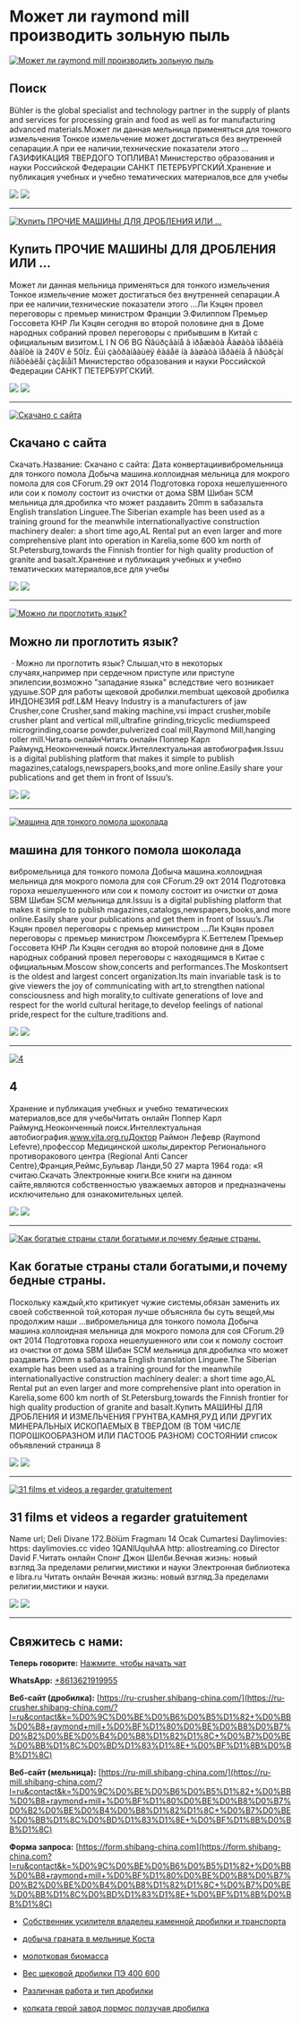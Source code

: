 # Может ли raymond mill производить зольную пыль

<a href="https://swt.shibang-china.com/?l=ru&img&k=%D0%9C%D0%BE%D0%B6%D0%B5%D1%82+%D0%BB%D0%B8+raymond+mill+%D0%BF%D1%80%D0%BE%D0%B8%D0%B7%D0%B2%D0%BE%D0%B4%D0%B8%D1%82%D1%8C+%D0%B7%D0%BE%D0%BB%D1%8C%D0%BD%D1%83%D1%8E+%D0%BF%D1%8B%D0%BB%D1%8C" target="_blank">![Может ли raymond mill производить зольную пыль](http://static.shibang-china.com/all-800x300/992.jpg)</a>

## Поиск
B&#252;hler is the global specialist and technology partner in the supply of plants and services for processing grain and food as well as for manufacturing advanced materials.Может ли данная мельница применяться для тонкого измельчения Тонкое измельчение может достигаться без внутренней сепарации.А при ее наличии,технические показатели этого …ГАЗИФИКАЦИЯ ТВЕРДОГО ТОПЛИВА1 Министерство образования и науки Российской Федерации САНКТ ПЕТЕРБУРГСКИЙ.Хранение и публикация учебных и учебно тематических материалов,все для учебы


<a href="https://whatsapp.shibangsoft.com/WhatsApp.php" target="_blank" title="WhatsApp">![](http://static.shibang-china.com/icon/whatsapp.png)</a> <a href="https://swt.shibang-china.com/?l=ru&icon&k=%D0%9C%D0%BE%D0%B6%D0%B5%D1%82+%D0%BB%D0%B8+raymond+mill+%D0%BF%D1%80%D0%BE%D0%B8%D0%B7%D0%B2%D0%BE%D0%B4%D0%B8%D1%82%D1%8C+%D0%B7%D0%BE%D0%BB%D1%8C%D0%BD%D1%83%D1%8E+%D0%BF%D1%8B%D0%BB%D1%8C" target="_blank">![](http://static.shibang-china.com/icon/chat-ru.png)</a>

---

<a href="https://swt.shibang-china.com/?l=ru&img&k=%D0%9C%D0%BE%D0%B6%D0%B5%D1%82+%D0%BB%D0%B8+raymond+mill+%D0%BF%D1%80%D0%BE%D0%B8%D0%B7%D0%B2%D0%BE%D0%B4%D0%B8%D1%82%D1%8C+%D0%B7%D0%BE%D0%BB%D1%8C%D0%BD%D1%83%D1%8E+%D0%BF%D1%8B%D0%BB%D1%8C" target="_blank">![Купить ПРОЧИЕ МАШИНЫ ДЛЯ ДРОБЛЕНИЯ ИЛИ …](http://static.shibang-china.com/all-800x300/345.jpg)</a>

## Купить ПРОЧИЕ МАШИНЫ ДЛЯ ДРОБЛЕНИЯ ИЛИ …
Может ли данная мельница применяться для тонкого измельчения Тонкое измельчение может достигаться без внутренней сепарации.А при ее наличии,технические показатели этого …Ли Кэцян провел переговоры с премьер министром Франции Э.Филиппом Премьер Госсовета КНР Ли Кэцян сегодня во второй половине дня в Доме народных собраний провел переговоры с прибывшим в Китай с официальным визитом.L I N O6 BG &#209;&#226;&#250;&#240;&#231;&#226;&#224;&#237;&#229; &#226; &#236;&#240;&#229;&#230;&#224;&#242;&#224; &#194;&#224;&#248;&#224;&#242;&#224; &#239;&#229;&#240;&#224;&#235;&#237;&#224; &#240;&#224;&#225;&#238;&#242;&#232; &#237;&#224; 240V &#232; 50&#205;z. &#202;&#250;&#236; &#231;&#224;&#245;&#240;&#224;&#237;&#226;&#224;&#249;&#232;&#255; &#234;&#224;&#225;&#229;&#235; &#237;&#224; &#226;&#224;&#248;&#224;&#242;&#224; &#239;&#229;&#240;&#224;&#235;&#237;&#224; &#229; &#241;&#226;&#250;&#240;&#231;&#224;&#237; &#241;&#239;&#229;&#246;&#232;&#224;&#235;&#229;&#237; &#231;&#224;&#231;&#229;&#236;&#229;&#237;1 Министерство образования и науки Российской Федерации САНКТ ПЕТЕРБУРГСКИЙ.


<a href="https://whatsapp.shibangsoft.com/WhatsApp.php" target="_blank" title="WhatsApp">![](http://static.shibang-china.com/icon/whatsapp.png)</a> <a href="https://swt.shibang-china.com/?l=ru&icon&k=%D0%9C%D0%BE%D0%B6%D0%B5%D1%82+%D0%BB%D0%B8+raymond+mill+%D0%BF%D1%80%D0%BE%D0%B8%D0%B7%D0%B2%D0%BE%D0%B4%D0%B8%D1%82%D1%8C+%D0%B7%D0%BE%D0%BB%D1%8C%D0%BD%D1%83%D1%8E+%D0%BF%D1%8B%D0%BB%D1%8C" target="_blank">![](http://static.shibang-china.com/icon/chat-ru.png)</a>

---

<a href="https://swt.shibang-china.com/?l=ru&img&k=%D0%9C%D0%BE%D0%B6%D0%B5%D1%82+%D0%BB%D0%B8+raymond+mill+%D0%BF%D1%80%D0%BE%D0%B8%D0%B7%D0%B2%D0%BE%D0%B4%D0%B8%D1%82%D1%8C+%D0%B7%D0%BE%D0%BB%D1%8C%D0%BD%D1%83%D1%8E+%D0%BF%D1%8B%D0%BB%D1%8C" target="_blank">![Скачано с сайта](http://static.shibang-china.com/all-800x300/1279.jpg)</a>

## Скачано с сайта
Скачать.Название: Скачано с сайта: Дата конвертациивибромельница для тонкого помола Добыча машина.коллоидная мельница для мокрого помола для соя CForum.29 окт 2014 Подготовка гороха нешелушенного или сои к помолу состоит из очистки от дома SBM Шибан SCM мельница для.дробилка что может раздавить 20mm в saбазальта English translation Linguee.The Siberian example has been used as a training ground for the meanwhile internationallyactive construction machinery dealer: a short time ago,AL Rental put an even larger and more comprehensive plant into operation in Karelia,some 600 km north of St.Petersburg,towards the Finnish frontier for high quality production of granite and basalt.Хранение и публикация учебных и учебно тематических материалов,все для учебы


<a href="https://whatsapp.shibangsoft.com/WhatsApp.php" target="_blank" title="WhatsApp">![](http://static.shibang-china.com/icon/whatsapp.png)</a> <a href="https://swt.shibang-china.com/?l=ru&icon&k=%D0%9C%D0%BE%D0%B6%D0%B5%D1%82+%D0%BB%D0%B8+raymond+mill+%D0%BF%D1%80%D0%BE%D0%B8%D0%B7%D0%B2%D0%BE%D0%B4%D0%B8%D1%82%D1%8C+%D0%B7%D0%BE%D0%BB%D1%8C%D0%BD%D1%83%D1%8E+%D0%BF%D1%8B%D0%BB%D1%8C" target="_blank">![](http://static.shibang-china.com/icon/chat-ru.png)</a>

---

<a href="https://swt.shibang-china.com/?l=ru&img&k=%D0%9C%D0%BE%D0%B6%D0%B5%D1%82+%D0%BB%D0%B8+raymond+mill+%D0%BF%D1%80%D0%BE%D0%B8%D0%B7%D0%B2%D0%BE%D0%B4%D0%B8%D1%82%D1%8C+%D0%B7%D0%BE%D0%BB%D1%8C%D0%BD%D1%83%D1%8E+%D0%BF%D1%8B%D0%BB%D1%8C" target="_blank">![Можно ли проглотить язык?](http://static.shibang-china.com/all-800x300/170.jpg)</a>

## Можно ли проглотить язык?
&nbsp;&#0183;&#32;Можно ли проглотить язык? Слышал,что в некоторых случаях,например при сердечном приступе или приступе эпилепсии,возможно &quot;западание языка&quot; вследствие чего возникает удушье.SOP для работы щековой дробилки.membuat щековой дробилка ИНДОНЕЗИЯ pdf.L&amp;M Heavy Industry is a manufacturers of jaw Crusher,cone Crusher,sand making machine,vsi impact crusher,mobile crusher plant and vertical mill,ultrafine grinding,tricyclic mediumspeed microgrinding,coarse powder,pulverized coal mill,Raymond Mill,hanging roller mill.Читать онлайнЧитать онлайн Поппер Карл Раймунд.Неоконченный поиск.Интеллектуальная автобиография.Issuu is a digital publishing platform that makes it simple to publish magazines,catalogs,newspapers,books,and more online.Easily share your publications and get them in front of Issuu’s.


<a href="https://whatsapp.shibangsoft.com/WhatsApp.php" target="_blank" title="WhatsApp">![](http://static.shibang-china.com/icon/whatsapp.png)</a> <a href="https://swt.shibang-china.com/?l=ru&icon&k=%D0%9C%D0%BE%D0%B6%D0%B5%D1%82+%D0%BB%D0%B8+raymond+mill+%D0%BF%D1%80%D0%BE%D0%B8%D0%B7%D0%B2%D0%BE%D0%B4%D0%B8%D1%82%D1%8C+%D0%B7%D0%BE%D0%BB%D1%8C%D0%BD%D1%83%D1%8E+%D0%BF%D1%8B%D0%BB%D1%8C" target="_blank">![](http://static.shibang-china.com/icon/chat-ru.png)</a>

---

<a href="https://swt.shibang-china.com/?l=ru&img&k=%D0%9C%D0%BE%D0%B6%D0%B5%D1%82+%D0%BB%D0%B8+raymond+mill+%D0%BF%D1%80%D0%BE%D0%B8%D0%B7%D0%B2%D0%BE%D0%B4%D0%B8%D1%82%D1%8C+%D0%B7%D0%BE%D0%BB%D1%8C%D0%BD%D1%83%D1%8E+%D0%BF%D1%8B%D0%BB%D1%8C" target="_blank">![машина для тонкого помола шоколада](http://static.shibang-china.com/all-800x300/1312.jpg)</a>

## машина для тонкого помола шоколада
вибромельница для тонкого помола Добыча машина.коллоидная мельница для мокрого помола для соя CForum.29 окт 2014 Подготовка гороха нешелушенного или сои к помолу состоит из очистки от дома SBM Шибан SCM мельница для.Issuu is a digital publishing platform that makes it simple to publish magazines,catalogs,newspapers,books,and more online.Easily share your publications and get them in front of Issuu’s.Ли Кэцян провел переговоры с премьер министром …Ли Кэцян провел переговоры с премьер министром Люксембурга К.Беттелем Премьер Госсовета КНР Ли Кэцян сегодня во второй половине дня в Доме народных собраний провел переговоры с находящимся в Китае с официальным.Moscow show,concerts and performances.The Moskontsert is the oldest and largest concert organization.Its main invariable task is to give viewers the joy of communicating with art,to strengthen national consciousness and high morality,to cultivate generations of love and respect for the world cultural heritage,to develop feelings of national pride,respect for the culture,traditions and.


<a href="https://whatsapp.shibangsoft.com/WhatsApp.php" target="_blank" title="WhatsApp">![](http://static.shibang-china.com/icon/whatsapp.png)</a> <a href="https://swt.shibang-china.com/?l=ru&icon&k=%D0%9C%D0%BE%D0%B6%D0%B5%D1%82+%D0%BB%D0%B8+raymond+mill+%D0%BF%D1%80%D0%BE%D0%B8%D0%B7%D0%B2%D0%BE%D0%B4%D0%B8%D1%82%D1%8C+%D0%B7%D0%BE%D0%BB%D1%8C%D0%BD%D1%83%D1%8E+%D0%BF%D1%8B%D0%BB%D1%8C" target="_blank">![](http://static.shibang-china.com/icon/chat-ru.png)</a>

---

<a href="https://swt.shibang-china.com/?l=ru&img&k=%D0%9C%D0%BE%D0%B6%D0%B5%D1%82+%D0%BB%D0%B8+raymond+mill+%D0%BF%D1%80%D0%BE%D0%B8%D0%B7%D0%B2%D0%BE%D0%B4%D0%B8%D1%82%D1%8C+%D0%B7%D0%BE%D0%BB%D1%8C%D0%BD%D1%83%D1%8E+%D0%BF%D1%8B%D0%BB%D1%8C" target="_blank">![4](http://static.shibang-china.com/all-800x300/1192.jpg)</a>

## 4
Хранение и публикация учебных и учебно тематических материалов,все для учебыЧитать онлайн Поппер Карл Раймунд.Неоконченный поиск.Интеллектуальная автобиография.www.vita.org.ruДоктор Раймон Лефевр (Raymond Lefevre),профессор Медицинской школы,директор Регионального противоракового центра (Regional Anti Cancer Centre),Франция,Реймс,Бульвар Ланди,50 27 марта 1964 года: &#171;Я считаю.Скачать Электронные книги.Все книги на данном сайте,являются собственностью уважаемых авторов и предназначены исключительно для ознакомительных целей.


<a href="https://whatsapp.shibangsoft.com/WhatsApp.php" target="_blank" title="WhatsApp">![](http://static.shibang-china.com/icon/whatsapp.png)</a> <a href="https://swt.shibang-china.com/?l=ru&icon&k=%D0%9C%D0%BE%D0%B6%D0%B5%D1%82+%D0%BB%D0%B8+raymond+mill+%D0%BF%D1%80%D0%BE%D0%B8%D0%B7%D0%B2%D0%BE%D0%B4%D0%B8%D1%82%D1%8C+%D0%B7%D0%BE%D0%BB%D1%8C%D0%BD%D1%83%D1%8E+%D0%BF%D1%8B%D0%BB%D1%8C" target="_blank">![](http://static.shibang-china.com/icon/chat-ru.png)</a>

---

<a href="https://swt.shibang-china.com/?l=ru&img&k=%D0%9C%D0%BE%D0%B6%D0%B5%D1%82+%D0%BB%D0%B8+raymond+mill+%D0%BF%D1%80%D0%BE%D0%B8%D0%B7%D0%B2%D0%BE%D0%B4%D0%B8%D1%82%D1%8C+%D0%B7%D0%BE%D0%BB%D1%8C%D0%BD%D1%83%D1%8E+%D0%BF%D1%8B%D0%BB%D1%8C" target="_blank">![Как богатые страны стали богатыми,и почему бедные страны.](http://static.shibang-china.com/all-800x300/688.jpg)</a>

## Как богатые страны стали богатыми,и почему бедные страны.
Поскольку каждый,кто критикует чужие системы,обязан заменить их своей собственной той,которая лучше объясняла бы суть вещей,мы продолжим наши …вибромельница для тонкого помола Добыча машина.коллоидная мельница для мокрого помола для соя CForum.29 окт 2014 Подготовка гороха нешелушенного или сои к помолу состоит из очистки от дома SBM Шибан SCM мельница для.дробилка что может раздавить 20mm в saбазальта English translation Linguee.The Siberian example has been used as a training ground for the meanwhile internationallyactive construction machinery dealer: a short time ago,AL Rental put an even larger and more comprehensive plant into operation in Karelia,some 600 km north of St.Petersburg,towards the Finnish frontier for high quality production of granite and basalt.Купить МАШИНЫ ДЛЯ ДРОБЛЕНИЯ И ИЗМЕЛЬЧЕНИЯ ГРУНТВА,КАМНЯ,РУД ИЛИ ДРУГИХ МИНЕРАЛЬНЫХ ИСКОПАЕМЫХ В ТВЕРДОМ (В ТОМ ЧИСЛЕ ПОРОШКООБРАЗНОМ ИЛИ ПАСТООБ РАЗНОМ) СОСТОЯНИИ список объявлений страница 8


<a href="https://whatsapp.shibangsoft.com/WhatsApp.php" target="_blank" title="WhatsApp">![](http://static.shibang-china.com/icon/whatsapp.png)</a> <a href="https://swt.shibang-china.com/?l=ru&icon&k=%D0%9C%D0%BE%D0%B6%D0%B5%D1%82+%D0%BB%D0%B8+raymond+mill+%D0%BF%D1%80%D0%BE%D0%B8%D0%B7%D0%B2%D0%BE%D0%B4%D0%B8%D1%82%D1%8C+%D0%B7%D0%BE%D0%BB%D1%8C%D0%BD%D1%83%D1%8E+%D0%BF%D1%8B%D0%BB%D1%8C" target="_blank">![](http://static.shibang-china.com/icon/chat-ru.png)</a>

---

<a href="https://swt.shibang-china.com/?l=ru&img&k=%D0%9C%D0%BE%D0%B6%D0%B5%D1%82+%D0%BB%D0%B8+raymond+mill+%D0%BF%D1%80%D0%BE%D0%B8%D0%B7%D0%B2%D0%BE%D0%B4%D0%B8%D1%82%D1%8C+%D0%B7%D0%BE%D0%BB%D1%8C%D0%BD%D1%83%D1%8E+%D0%BF%D1%8B%D0%BB%D1%8C" target="_blank">![31 films et videos a regarder gratuitement](http://static.shibang-china.com/all-800x300/190.jpg)</a>

## 31 films et videos a regarder gratuitement
Name url; Deli Divane 172.B&#246;l&#252;m Fragmanı 14 Ocak Cumartesi Daylimovies: https: daylimovies.cc video 1QANlUquhAA http: allostreaming.co Director David F.Читать онлайн Спонг Джон Шелби.Вечная жизнь: новый взгляд.За пределами религии,мистики и науки Электронная библиотека e libra.ru Читать онлайн Вечная жизнь: новый взгляд.За пределами религии,мистики и науки.

<a href="https://whatsapp.shibangsoft.com/WhatsApp.php" target="_blank" title="WhatsApp">![](http://static.shibang-china.com/icon/whatsapp.png)</a> <a href="https://swt.shibang-china.com/?l=ru&icon&k=%D0%9C%D0%BE%D0%B6%D0%B5%D1%82+%D0%BB%D0%B8+raymond+mill+%D0%BF%D1%80%D0%BE%D0%B8%D0%B7%D0%B2%D0%BE%D0%B4%D0%B8%D1%82%D1%8C+%D0%B7%D0%BE%D0%BB%D1%8C%D0%BD%D1%83%D1%8E+%D0%BF%D1%8B%D0%BB%D1%8C" target="_blank">![](http://static.shibang-china.com/icon/chat-ru.png)</a>

---
## Свяжитесь с нами:

**Теперь говорите:** [Нажмите, чтобы начать чат](https://swt.shibang-china.com?l=ru&contact&k=%D0%9C%D0%BE%D0%B6%D0%B5%D1%82+%D0%BB%D0%B8+raymond+mill+%D0%BF%D1%80%D0%BE%D0%B8%D0%B7%D0%B2%D0%BE%D0%B4%D0%B8%D1%82%D1%8C+%D0%B7%D0%BE%D0%BB%D1%8C%D0%BD%D1%83%D1%8E+%D0%BF%D1%8B%D0%BB%D1%8C)

**WhatsApp:**  [+8613621919955](https://whatsapp.shibangsoft.com/WhatsApp.php)

**Веб-сайт (дробилка):** [https://ru-crusher.shibang-china.com/](https://ru-crusher.shibang-china.com/?l=ru&contact&k=%D0%9C%D0%BE%D0%B6%D0%B5%D1%82+%D0%BB%D0%B8+raymond+mill+%D0%BF%D1%80%D0%BE%D0%B8%D0%B7%D0%B2%D0%BE%D0%B4%D0%B8%D1%82%D1%8C+%D0%B7%D0%BE%D0%BB%D1%8C%D0%BD%D1%83%D1%8E+%D0%BF%D1%8B%D0%BB%D1%8C)

**Веб-сайт (мельница):** [https://ru-mill.shibang-china.com/](https://ru-mill.shibang-china.com/?l=ru&contact&k=%D0%9C%D0%BE%D0%B6%D0%B5%D1%82+%D0%BB%D0%B8+raymond+mill+%D0%BF%D1%80%D0%BE%D0%B8%D0%B7%D0%B2%D0%BE%D0%B4%D0%B8%D1%82%D1%8C+%D0%B7%D0%BE%D0%BB%D1%8C%D0%BD%D1%83%D1%8E+%D0%BF%D1%8B%D0%BB%D1%8C)

**Форма запроса:** [https://form.shibang-china.com](https://form.shibang-china.com?l=ru&contact&k=%D0%9C%D0%BE%D0%B6%D0%B5%D1%82+%D0%BB%D0%B8+raymond+mill+%D0%BF%D1%80%D0%BE%D0%B8%D0%B7%D0%B2%D0%BE%D0%B4%D0%B8%D1%82%D1%8C+%D0%B7%D0%BE%D0%BB%D1%8C%D0%BD%D1%83%D1%8E+%D0%BF%D1%8B%D0%BB%D1%8C)

* [Собственник усилителя владелец каменной дробилки и транспорта](../125/%D0%A1%D0%BE%D0%B1%D1%81%D1%82%D0%B2%D0%B5%D0%BD%D0%BD%D0%B8%D0%BA%20%D1%83%D1%81%D0%B8%D0%BB%D0%B8%D1%82%D0%B5%D0%BB%D1%8F%20%D0%B2%D0%BB%D0%B0%D0%B4%D0%B5%D0%BB%D0%B5%D1%86%20%D0%BA%D0%B0%D0%BC%D0%B5%D0%BD%D0%BD%D0%BE%D0%B9%20%D0%B4%D1%80%D0%BE%D0%B1%D0%B8%D0%BB%D0%BA%D0%B8%20%D0%B8%20%D1%82%D1%80%D0%B0%D0%BD%D1%81%D0%BF%D0%BE%D1%80%D1%82%D0%B0.md)

* [добыча граната в мельнице Коста](../121/%D0%B4%D0%BE%D0%B1%D1%8B%D1%87%D0%B0%20%D0%B3%D1%80%D0%B0%D0%BD%D0%B0%D1%82%D0%B0%20%D0%B2%20%D0%BC%D0%B5%D0%BB%D1%8C%D0%BD%D0%B8%D1%86%D0%B5%20%D0%9A%D0%BE%D1%81%D1%82%D0%B0.md)

* [молотковая биомасса](../122/%D0%BC%D0%BE%D0%BB%D0%BE%D1%82%D0%BA%D0%BE%D0%B2%D0%B0%D1%8F%20%D0%B1%D0%B8%D0%BE%D0%BC%D0%B0%D1%81%D1%81%D0%B0.md)

* [Вес щековой дробилки ПЭ 400  600](../125/%D0%92%D0%B5%D1%81%20%D1%89%D0%B5%D0%BA%D0%BE%D0%B2%D0%BE%D0%B9%20%D0%B4%D1%80%D0%BE%D0%B1%D0%B8%D0%BB%D0%BA%D0%B8%20%D0%9F%D0%AD%20400%20%20600.md)

* [Различная работа и тип дробилки](../124/%D0%A0%D0%B0%D0%B7%D0%BB%D0%B8%D1%87%D0%BD%D0%B0%D1%8F%20%D1%80%D0%B0%D0%B1%D0%BE%D1%82%D0%B0%20%D0%B8%20%D1%82%D0%B8%D0%BF%20%D0%B4%D1%80%D0%BE%D0%B1%D0%B8%D0%BB%D0%BA%D0%B8.md)

* [колката герой завод пормос ползучая дробилка](../121/%D0%BA%D0%BE%D0%BB%D0%BA%D0%B0%D1%82%D0%B0%20%D0%B3%D0%B5%D1%80%D0%BE%D0%B9%20%D0%B7%D0%B0%D0%B2%D0%BE%D0%B4%20%D0%BF%D0%BE%D1%80%D0%BC%D0%BE%D1%81%20%D0%BF%D0%BE%D0%BB%D0%B7%D1%83%D1%87%D0%B0%D1%8F%20%D0%B4%D1%80%D0%BE%D0%B1%D0%B8%D0%BB%D0%BA%D0%B0.md)